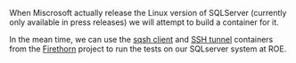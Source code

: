 When Miscrosoft actually release the Linux version of SQLServer (currently only available in press releases) we will attempt to build a container for it.

In the mean time, we can use the [sqsh client](http://wfau.metagrid.co.uk/code/firethorn/file/tip/firethorn-sqlserver/src/Dockerfile) and [SSH tunnel](http://wfau.metagrid.co.uk/code/firethorn/file/tip/docker/sql-tunnel/Dockerfile) containers from the [Firethorn](http://redmine.roe.ac.uk/projects/wva) project to run the tests on our SQLserver system at ROE.

